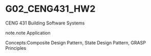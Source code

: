 # G02_CENG431_HW2
CENG 431 Building Software Systems

note.note Application

Concepts:Composite Design Pattern, State Design Pattern, GRASP Principles
